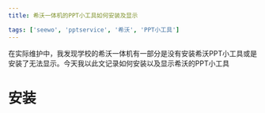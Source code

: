 ```yaml
---
title: 希沃一体机的PPT小工具如何安装及显示

tags: ['seewo', 'pptservice', '希沃', 'PPT小工具']
---
```


在实际维护中，我发现学校的希沃一体机有一部分是没有安装希沃PPT小工具或是安装了无法显示。今天我以此文记录如何安装以及显示希沃的PPT小工具

# 安装

